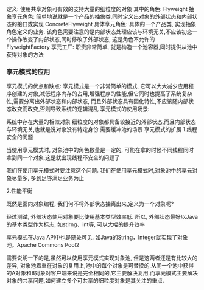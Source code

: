定义: 使用共享对象可有效的支持大量的细粒度的对象
其中的角色:
Flyweight 抽象享元角色: 简单地说就是一个产品的抽象类,同时定义出对象的外部状态和内部状态的接口或实现
ConcreteFlyweight 具体享元角色: 具体的一个产品类, 实现抽象角色定义的业务. 该角色需要注意的是内部状态处理应该与环境无关,不应该初恋一个操作改变了内部状态,同时修改了外部状态, 这是角色不允许的
FlyweightFactory 享元工厂: 职责非常简单, 就是构造一个池容器,同时提供从池中获得对象的方法

### 享元模式的应用
享元模式的优点和缺点:
享元模式是一个非常简单的模式, 它可以大大减少应用程序创建的对象,减低程序内存的占用,增强程序的性能,但它同时也提高了系统复杂性,需要分离出外部状态和内部状态, 而且外部状态具有固化特性,不应该随内部状态改变而改变,否则导致系统的逻辑混乱
享元模式的使用场景:

系统中存在大量的相似对象
细粒度的对象都具备较接近的外部状态,而且内部状态与环境无关,也就是说对象没有特定身份
需要缓冲池的场景
享元模式的扩展
1.线程安全的问题

当使用享元模式时, 对象池中的角色数量是一定的, 可能在拿的时候不同线程同时拿到同一个对象.这是就出现线程不安全的问题了

我们在使用享元模式时要注意这个问题. 我们在使用享元模式时,对象池中的享元对象尽量多, 多到足够满足业务为止

2.性能平衡

既然是面向对象编程, 我们何不将外部状态抽离出来,定义为一个对象呢?

经过测试, 外部状态使用对象要比使用基本类型效率低. 所以, 外部状态最好以Java的基本类型作为标志, 如stirng、int等, 可以大幅的提升效率

享元模式在Java API中也是随处可见. 如Java的String，Integer就实现了对象池。Apache Commons Pool2

需要说明一下的是,虽然可以使用享元模式实现对象池, 但是这两者还是有比较大的差异, 对象池着重在对象的复用上,池中的每个对象是可替换的,从同一个池中获得的A对象和B对象对客户端来说是完全相同的,它主要解决复用,而享元模式主要解决对象的共享问题,如何建立多个可共享的细粒度对象是其关注的重点.
